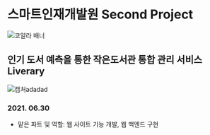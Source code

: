 # 스마트인재개발원 Second Project
![코알라 배너](https://user-images.githubusercontent.com/65816974/124058074-a3d20680-da63-11eb-95c8-f4f647535ce3.PNG)
## 인기 도서 예측을 통한 작은도서관 통합 관리 서비스 Liverary
![캡처adadad](https://user-images.githubusercontent.com/65816974/124085097-a1cf6e00-da8a-11eb-83ff-68cdb7a17117.PNG)
### 2021. 06.30
- 맡은 파트 및 역할: 웹 사이트 기능 개발, 웹 백엔드 구현

